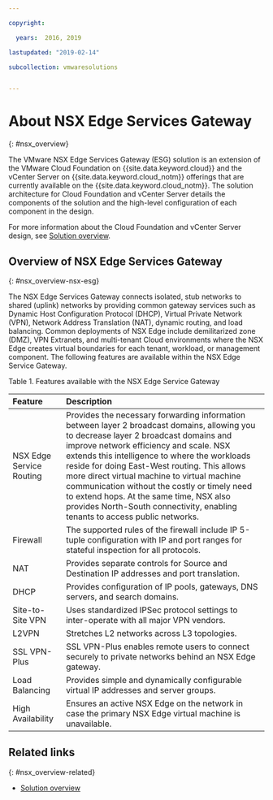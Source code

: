 ```yaml
---

copyright:

  years:  2016, 2019

lastupdated: "2019-02-14"

subcollection: vmwaresolutions


---
```


# About NSX Edge Services Gateway
{: #nsx_overview}

The VMware NSX Edge Services Gateway (ESG) solution is an extension of the VMware Cloud Foundation on {{site.data.keyword.cloud}} and the vCenter Server on {{site.data.keyword.cloud_notm}} offerings that are currently available on the {{site.data.keyword.cloud_notm}}. The solution architecture for Cloud Foundation and vCenter Server details the components of the solution and the high-level configuration of each component in the design.

For more information about the Cloud Foundation and vCenter Server design, see [Solution overview](/docs/services/vmwaresolutions/archiref/solution?topic=vmware-solutions-solution_overview).

## Overview of NSX Edge Services Gateway
{: #nsx_overview-nsx-esg}

The NSX Edge Services Gateway connects isolated, stub networks to shared (uplink) networks by providing common gateway services such as Dynamic Host Configuration Protocol (DHCP), Virtual Private Network (VPN), Network Address Translation (NAT), dynamic routing, and load balancing. Common deployments of NSX Edge include demilitarized zone (DMZ), VPN Extranets, and multi-tenant Cloud environments where the NSX Edge creates virtual boundaries for each tenant, workload, or management component. The following features are available within the NSX Edge Service Gateway.

Table 1. Features available with the NSX Edge Service Gateway

| Feature | Description |
|:------- |:----------- |
| NSX Edge Service Routing | Provides the necessary forwarding information between layer 2 broadcast domains, allowing you to decrease layer 2 broadcast domains and improve network efficiency and scale. NSX extends this intelligence to where the workloads reside for doing East-West routing. This allows more direct virtual machine to virtual machine communication without the costly or timely need to extend hops. At the same time, NSX also provides North-South connectivity, enabling tenants to access public networks. |
| Firewall | The supported rules of the firewall include IP 5-tuple configuration with IP and port ranges for stateful inspection for all protocols. |
| NAT | Provides separate controls for Source and Destination IP addresses and port translation. |
| DHCP | Provides configuration of IP pools, gateways, DNS servers, and search domains. |
| Site-to-Site VPN | Uses standardized IPSec protocol settings to inter-operate with all major VPN vendors. |
| L2VPN | Stretches L2 networks across L3 topologies. |
| SSL VPN-Plus |  SSL VPN-Plus enables remote users to connect securely to private networks behind an NSX Edge gateway. |
| Load Balancing | Provides simple and dynamically configurable virtual IP addresses and server groups. |
| High Availability | Ensures an active NSX Edge on the network in case the primary NSX Edge virtual machine is unavailable. |

## Related links
{: #nsx_overview-related}

* [Solution overview](/docs/services/vmwaresolutions/archiref/solution?topic=vmware-solutions-solution_overview)

